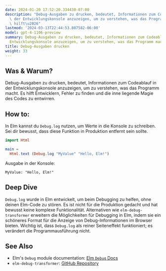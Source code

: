 ```yaml
---
date: 2024-01-20 17:52:20.334430-07:00
description: "Debug-Ausgaben zu drucken, bedeutet, Informationen zum Codeablauf in\
  \ der Entwicklungskonsole anzuzeigen, um zu verstehen, was das Programm macht. Es\
  \ hilft\u2026"
lastmod: '2024-03-13T22:44:53.807582-06:00'
model: gpt-4-1106-preview
summary: Debug-Ausgaben zu drucken, bedeutet, Informationen zum Codeablauf in der
  Entwicklungskonsole anzuzeigen, um zu verstehen, was das Programm macht.
title: Debug-Ausgaben drucken
weight: 33
---
```


## Was & Warum?
Debug-Ausgaben zu drucken, bedeutet, Informationen zum Codeablauf in der Entwicklungskonsole anzuzeigen, um zu verstehen, was das Programm macht. Es hilft Entwicklern, Fehler zu finden und die inne liegende Magie des Codes zu entwirren.

## How to:
In Elm kannst du `Debug.log` nutzen, um Werte in die Konsole zu schreiben. Sei dir bewusst, dass diese Funktion in Produktion entfernt sein sollte.

```elm
import Html

main =
  Html.text (Debug.log "MyValue" "Hello, Elm!")
```

Ausgabe in der Konsole:

```
MyValue: "Hello, Elm!"
```

## Deep Dive
`Debug.log` wurde in Elm entwickelt, um beim Debugging zu helfen, ohne deinen Elm-Code zu stören. Es ist nicht für die Produktion gedacht und hat bewusst keine komplexe Funktionalität. Alternativen wie `elm-debug-transformer` erweitern die Möglichkeiten für Debugging in Elm, indem sie ein schöneres Format für die Anzeige von Debug-Informationen im Browser bieten. Wichtig ist, dass `Debug.log` als reiner Seiteneffekt funktioniert; es verändert die Programmausführung nicht.

## See Also
- Elm's `Debug` module documentation: [Elm `Debug` Docs](https://package.elm-lang.org/packages/elm/core/latest/Debug)
- `elm-debug-transformer`: [GitHub Repository](https://github.com/kraklin/elm-debug-transformer)
